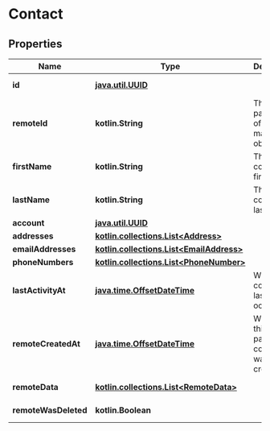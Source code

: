 
# Contact

## Properties
Name | Type | Description | Notes
------------ | ------------- | ------------- | -------------
**id** | [**java.util.UUID**](java.util.UUID.md) |  |  [optional] [readonly]
**remoteId** | **kotlin.String** | The third-party API ID of the matching object. |  [optional]
**firstName** | **kotlin.String** | The contact&#39;s first name. |  [optional]
**lastName** | **kotlin.String** | The contact&#39;s last name. |  [optional]
**account** | [**java.util.UUID**](java.util.UUID.md) |  |  [optional]
**addresses** | [**kotlin.collections.List&lt;Address&gt;**](Address.md) |  |  [optional]
**emailAddresses** | [**kotlin.collections.List&lt;EmailAddress&gt;**](EmailAddress.md) |  |  [optional]
**phoneNumbers** | [**kotlin.collections.List&lt;PhoneNumber&gt;**](PhoneNumber.md) |  |  [optional]
**lastActivityAt** | [**java.time.OffsetDateTime**](java.time.OffsetDateTime.md) | When the contact&#39;s last activity occurred. |  [optional]
**remoteCreatedAt** | [**java.time.OffsetDateTime**](java.time.OffsetDateTime.md) | When the third party&#39;s contact was created. |  [optional]
**remoteData** | [**kotlin.collections.List&lt;RemoteData&gt;**](RemoteData.md) |  |  [optional] [readonly]
**remoteWasDeleted** | **kotlin.Boolean** |  |  [optional] [readonly]



